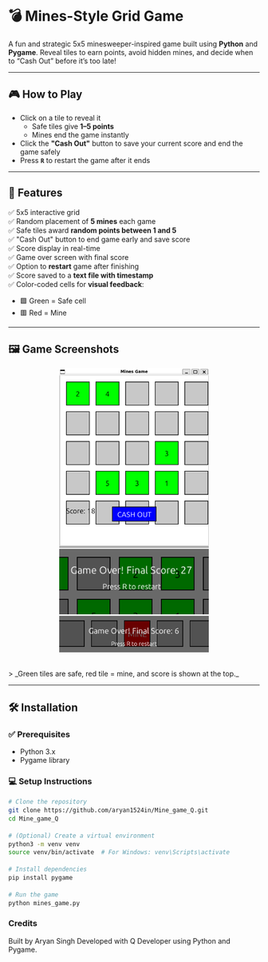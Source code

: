 # 💣 Mines-Style Grid Game

A fun and strategic 5x5 minesweeper-inspired game built using **Python** and **Pygame**. Reveal tiles to earn points, avoid hidden mines, and decide when to “Cash Out” before it’s too late!

---

## 🎮 How to Play

- Click on a tile to reveal it
  - Safe tiles give **1–5 points**
  - Mines end the game instantly
- Click the **"Cash Out"** button to save your current score and end the game safely
- Press **`R`** to restart the game after it ends

---

## 🧠 Features

✅ 5x5 interactive grid  
✅ Random placement of **5 mines** each game  
✅ Safe tiles award **random points between 1 and 5**  
✅ "Cash Out" button to end game early and save score  
✅ Score display in real-time  
✅ Game over screen with final score  
✅ Option to **restart** game after finishing  
✅ Score saved to a **text file with timestamp**  
✅ Color-coded cells for **visual feedback**:
- 🟩 Green = Safe cell  
- 🟥 Red = Mine  

---

<!-- > ![Gameplay Screenshot](\Screenshots\1.png) (\Screenshots\2.png) (\Screenshots\3.png)  -->
## 🖼️ Game Screenshots

<p align="center">
  <img src="Screenshots/1.png" width="300"/>
  <img src="Screenshots/2.png" width="300"/>
  <img src="Screenshots/3.png" width="300"/>
</p>
<br>
> _Green tiles are safe, red tile = mine, and score is shown at the top._

---

## 🛠️ Installation

### ✅ Prerequisites

- Python 3.x
- Pygame library

### 💻 Setup Instructions

```bash
# Clone the repository
git clone https://github.com/aryan1524in/Mine_game_Q.git
cd Mine_game_Q

# (Optional) Create a virtual environment
python3 -m venv venv
source venv/bin/activate  # For Windows: venv\Scripts\activate

# Install dependencies
pip install pygame

# Run the game
python mines_game.py
```

### Credits
Built by Aryan Singh
Developed with Q Developer using Python and Pygame.